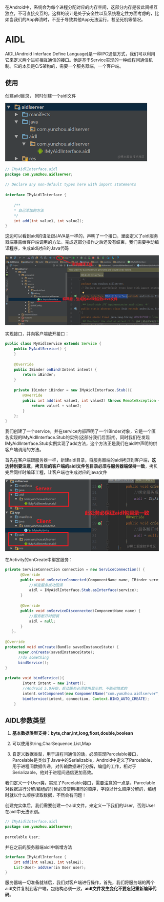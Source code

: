 在Android中，系统会为每个进程分配对应的内存空间，这部分内存是彼此间相互独立，不可直接交互的，这样的设计是处于安全性以及系统稳定性方面考虑的，比如当我们的App奔溃时，不至于导致其他App无法运行，甚至死机等情况。

# AIDL

AIDL(Android Interface Define Language)是一种IPC通信方式，我们可以利用它来定义两个进程相互通信的接口。他是基于Service实现的一种线程间通信机制。它的本质是C/S架构的，需要一个服务器端，一个客户端。

## 使用

创建aild目录， 同时创建一个aidl文件

![aidlserver目录.png](assets/db0750e2a1295767daa0dde84c1e5b62~tplv-t2oaga2asx-zoom-in-crop-mark:4536:0:0:0.png)

```java
// IMyAidlInterface.aidl
package com.yunzhou.aidlserver;

// Declare any non-default types here with import statements

interface IMyAidlInterface {

    /**
    * 自己添加的方法
    */
    int add(int value1, int value2);
}
```

这边可以看到aidl的语法跟JAVA是一样的，声明了一个接口，里面定义了aidl服务器端暴露给客户端调用的方法。完成这部分操作之后还没有结束，我们需要手动编译程序，生成aidl对应的Java代码

![aidl生成过程.png](assets/43b7080512500db2de81b2d275912e52~tplv-t2oaga2asx-zoom-in-crop-mark:4536:0:0:0.png)

实现接口，并向客户端放开接口：

```java
public class MyAidlService extends Service {
    public MyAidlService() {
    }

    @Override
    public IBinder onBind(Intent intent) {
        return iBinder;
    }

    private IBinder iBinder = new IMyAidlInterface.Stub(){
        @Override
        public int add(int value1, int value2) throws RemoteException {
            return value1 + value2;
        }
    };
}
```

我们创建了一个service，并在service内部声明了一个IBinder对象，它是一个匿名实现的IMyAidlInterface.Stub的实例(这部分我们后面讲)，同时我们在发现IMyAidlInterface.Stub实例实现了add方法，这个方法正是我们在aidl中声明的供客户端调用的方法。

首先在客户端跟服务器一样，新建aidl目录，将服务器端的aidl拷贝到客户端，**这边特别要注意，拷贝后的客户端的aidl文件包目录必须与服务器端保持一致**，拷贝完后同样时编译工程，让客户端也生成对应的java文件

![客户端使用aidl_目录.png](assets/5ae1dc1d5fb644227c6ece857c4b615f~tplv-t2oaga2asx-zoom-in-crop-mark:4536:0:0:0.png)

在Activity的onCreate中绑定服务：

```java
private ServiceConnection connection = new ServiceConnection() {
       @Override
       public void onServiceConnected(ComponentName name, IBinder service) {
           //绑定服务成功回调
           aidl = IMyAidlInterface.Stub.asInterface(service);
       }

       @Override
       public void onServiceDisconnected(ComponentName name) {
           //服务断开时回调
           aidl = null;
       }
   };

@Override
protected void onCreate(Bundle savedInstanceState) {
      super.onCreate(savedInstanceState);
      //do something
      bindService();
}

private void bindService(){
        Intent intent = new Intent();
        //Android 5.0开始，启动服务必须使用显示的，不能用隐式的
        intent.setComponent(new ComponentName("com.yunzhou.aidlserver", "com.yunzhou.aidlserver.MyAidlService"));
        bindService(intent, connection, Context.BIND_AUTO_CREATE);
    }
```

## AIDL参数类型

1. **基本数据类型支持：byte,char,int,long,float,double,boolean**

2. 可以使用String,CharSequence,List,Map

3. 自定义数据类型，用于进程间通信的话，必须实现Parcelable接口，Parcelable是类似于Java中的Serializable，Android中定义了Parcelable，用于进程间数据传递，对传输数据进行分解，编组的工作，相对于Serializable，他对于进程间通信更加高效。

我们定义一个User类，实现了Parcelable接口，需要注意的一点是，Parcelable对数据进行分解/编组的时候必须使用相同的顺序，字段以什么顺序分解的，编组时就以什么顺序读取数据，不然会有问题！

创建完实体后，我们需要创建一个aidl文件，来定义一下我们的User，否则User在aidl中无法识别。

```java
// IMyAidlInterface.aidl
package com.yunzhou.aidlserver;

parcelable User;
```

 并在之前的服务器端aidl中新增方法

```java
interface IMyAidlInterface {
    int add(int value1, int value2);
    List<User> addUser(in User user);
}
```

服务器端一切准备就绪后，我们对客户端进行操作，首先，我们将服务端的两个aidl文件复制到客户端，包结构必须一致，**aidl文件发生变化不要忘记重新编译代码**。
